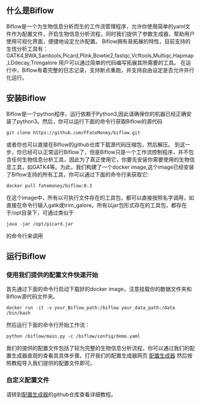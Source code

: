 ## 什么是Biflow

Biflow是一个为生物信息分析而生的工作流管理程序，允许你使用简单的yaml文件作为配置文件，开启生物信息分析流程，同时我们提供了参数生成器，帮助用户使用可视化界面，便捷地设定允许配置。
Biflow拥有易拓展的特性，目前支持的生信分析工具有：GATK4,BWA,Samtools,Picard,Plink,Bowtie2,fastqc,Vcftools,Multiqc,Hapmap,LDdecay,Trimgalore
用户可以通过简单的代码编写拓展其所需要的工具。
在运行中，Biflow有着完整的日志记录，支持断点重跑，并支持自由设定是否允许并行化运行。

## 安装Biflow
Biflow是一个python程序，运行依赖于Python3,因此请确保你的机器已经正确安装了python3。然后，你可以运行下面的命令行获取Biflow的源代码

```
git clone https://github.com/FFateMoney/biflow.git
```
或者你也可以直接在Biflow的github仓库下载源代码压缩包，然后解压。
到这一步，你已经可以正常运行Biflow了，但是Biflow只是一个工作流控制程序，并不包含任何生物信息分析工具，因此为了真正使用它，你要先安装你需要使用的生物信息工具，如GATK4等。为此，我们构建了一个docker image,这个image已经安装了Biflow支持的所有工具，你可以通过下面的命令行来获取它:
```
docker pull fatemoney/biflow:0.3
```
在这个image中，所有以可执行文件存在的工具包，都可以直接按照名字调用，如直接在命令行输入gatk或trim_galore。所有以jar包形式存在的工具包，都存在于/opt目录下，可通过类似于
```
java -jar /opt/picard.jar
```
的命令行来调用

## 运行Biflow

### 使用我们提供的配置文件快速开始
首先通过下面的命令行启动下载好的docker image，注意挂载你的数据文件夹和Biflow源代码文件夹。
```
docker run -it -v your_Biflow_path:/biflow your_data_path:/data /bin/bash
```
然后运行下面的命令行开始工作流：
```
python /biflow/main.py -c /biflow/config/demo.yaml
```
我们的提供的配置文件包括了较为完整的生物信息分析流程，你可以通过我们的配置生成器直观的查看其具体步骤。打开我们的配置生成器网页
[配置生成器](https://github.com/FFateMoney/biflow_config_generator)
然后按照教程导入我们提供的配置文件即可。

### 自定义配置文件
请转到[配置生成器](https://github.com/FFateMoney/biflow_config_generator)的github仓库查看详细教程。





